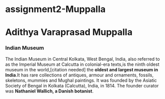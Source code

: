 # assignment2-Muppalla
# Adithya Varaprasad Muppalla
### Indian Museum ###
The Indian Museum in Central Kolkata, West Bengal, India, also referred to as the Imperial Museum at Calcutta in colonial-era texts,is the ninth oldest museum in the world,[citation needed] the **oldest and largest museum in India**.It has rare collections of antiques, armour and ornaments, fossils, skeletons, mummies and Mughal paintings. It was founded by the Asiatic Society of Bengal in Kolkata (Calcutta), India, in 1814. The founder curator was **Nathaniel Wallich, a Danish botanist**.



